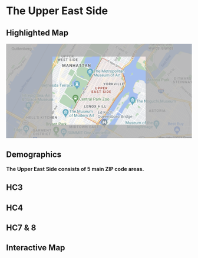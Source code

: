 # The Upper East Side
## Highlighted Map
![highlighted_map](HighlightedMap.png)

## Demographics
**The Upper East Side consists of 5 main ZIP code areas.**

## HC3

## HC4 

## HC7 & 8 

## Interactive Map
